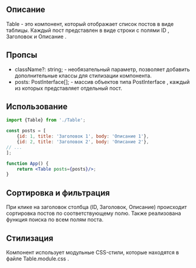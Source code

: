## Описание

Table - это компонент, который отображает список постов в виде таблицы. Каждый пост представлен в виде строки с полями
ID , Заголовок и Описание .

## Пропсы

- className?: string; - необязательный параметр, позволяет добавить дополнительные классы для стилизации компонента.
- posts: PostInterface[]; - массив объектов типа PostInterface , каждый из которых представляет отдельный пост.

## Использование

```jsx
import {Table} from './Table';

const posts = [
	{id: 1, title: 'Заголовок 1', body: 'Описание 1'},
	{id: 2, title: 'Заголовок 2', body: 'Описание 2'},
// ...
];

function App() {
	return <Table posts={posts}/>;
}
```

## Сортировка и фильтрация

При клике на заголовок столбца (ID, Заголовок, Описание) происходит сортировка постов по соответствующему полю. Также
реализована функция поиска по всем полям поста.

## Стилизация

Компонент использует модульные CSS-стили, которые находятся в файле Table.module.css .
